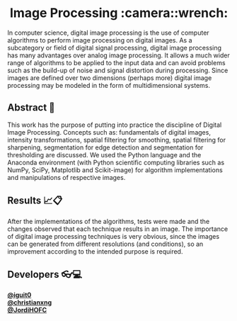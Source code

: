 <h1 align="center">Image Processing :camera::wrench:</h1>

In computer science, digital image processing is the use of computer algorithms to perform image processing on digital images. As a subcategory or field of digital signal processing, digital image processing has many advantages over analog image processing. It allows a much wider range of algorithms to be applied to the input data and can avoid problems such as the build-up of noise and signal distortion during processing. Since images are defined over two dimensions (perhaps more) digital image processing may be modeled in the form of multidimensional systems.

## Abstract :pushpin:
This work has the purpose of putting into practice the discipline of Digital Image Processing. Concepts such as: fundamentals of digital images, intensity transformations, spatial filtering for smoothing, spatial filtering for sharpening, segmentation for edge detection and segmentation for thresholding are discussed. We used the Python language and the Anaconda environment (with Python scientific computing libraries such as NumPy, SciPy, Matplotlib and Scikit-image) for algorithm implementations and manipulations of respective images.

## Results :chart_with_upwards_trend::clipboard:
After the implementations of the algorithms, tests were made and the changes observed that each technique results in an image. The importance of digital image processing techniques is very obvious, since the images can be generated from different resolutions (and conditions), so an improvement according to the intended purpose is required.

## Developers :eyeglasses::computer:
**[@iguit0](https://github.com/iguit0)**<br/>
**[@christianxng](https://github.com/christianxng)**<br/>
**[@JordiHOFC](https://github.com/JordiHOFC)**
